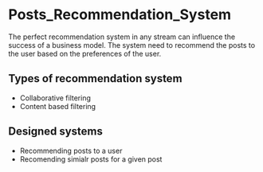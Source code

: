# Posts_Recommendation_System
The perfect recommendation system in any stream can influence the success of a business model. The system need to recommend the posts to the user based on the preferences of the user.

## Types of recommendation system
- Collaborative filtering
- Content based filtering

## Designed systems
- Recommending posts to a user
- Recomending simialr posts for a given post
